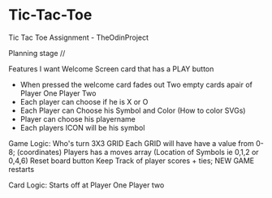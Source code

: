 # Tic-Tac-Toe
Tic Tac Toe Assignment - TheOdinProject 

Planning stage // 

Features I want
Welcome Screen card that has a PLAY button

- When pressed the welcome card fades out 
Two empty cards apair of Player One Player Two
- Each player can choose if he is X or O
- Each Player can Choose his Symbol and Color (How to color SVGs)
- Player can choose his playername
- Each players ICON will be his symbol

Game Logic:
Who's turn
3X3 GRID
Each GRID will have have a value from 0-8; (coordinates)
Players has a moves array (Location of Symbols ie 0,1,2 or 0,4,6)
Reset board button
Keep Track of player scores + ties;
NEW GAME restarts


Card Logic:
Starts off at Player One
Player two

